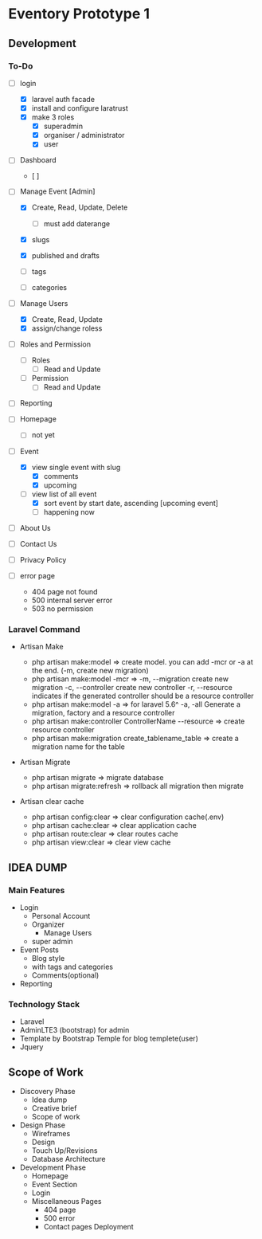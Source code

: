 # Eventory Prototype 1

## Development

### To-Do

- [ ] login
	- [x] laravel auth facade
	- [x] install and configure laratrust
	- [x] make 3 roles
		- [x] superadmin
		- [x] organiser / administrator
		- [x] user

- [ ] Dashboard
	- [ ] 

- [ ] Manage Event [Admin]
	- [x] Create, Read, Update, Delete
		- [ ] must add daterange
	- [x] slugs
	- [x] published and drafts
	- [ ] tags
	- [ ] categories
	

- [ ] Manage Users
	- [x] Create, Read, Update
	- [x] assign/change roless

- [ ] Roles and Permission
	- [ ] Roles
		- [ ] Read and Update
	- [ ] Permission
		- [ ] Read and Update

- [ ] Reporting

- [ ] Homepage
	- [ ] not yet

- [ ] Event
	- [x] view single event with slug
		- [x] comments
		- [x] upcoming
	- [ ] view list of all event
		- [x] sort event by start date, ascending [upcoming event]
		- [ ] happening now

- [ ] About Us
- [ ] Contact Us
- [ ] Privacy Policy
- [ ] error page
	- 404 page not found
	- 500 internal server error
	- 503 no permission

### Laravel Command

- Artisan Make
	- php artisan make:model => create model. you can add -mcr or -a at the end. (-m, create new migration)
	- php artisan make:model -mcr => -m, --migration create new migration -c, 
										 --controller create new controller -r, 
										 --resource indicates if the generated controller should be a resource controller
	- php artisan make:model -a => for laravel 5.6^ -a, -all Generate a migration, factory and a resource controller
	- php artisan make:controller ControllerName --resource => create resource controller
	- php artisan make:migration create_tablename_table => create a migration name for the table

- Artisan Migrate
	- php artisan migrate => migrate database
	- php artisan migrate:refresh => rollback all migration then migrate

- Artisan clear cache
	- php artisan config:clear => clear configuration cache(.env)
	- php artisan cache:clear => clear application cache
	- php artisan route:clear => clear routes cache
	- php artisan view:clear => clear view cache

## IDEA DUMP

### Main Features
- Login
	- Personal Account
	- Organizer
		- Manage Users
	- super admin
- Event Posts
	- Blog style
	- with tags and categories
	- Comments(optional)
- Reporting

### Technology Stack
- Laravel
- AdminLTE3 (bootstrap) for admin
- Template by Bootstrap Temple for blog templete(user)
- Jquery

## Scope of Work

- Discovery Phase
	- Idea dump
	- Creative brief
	- Scope of work
- Design Phase
	- Wireframes
	- Design
	- Touch Up/Revisions
	- Database Architecture
- Development Phase
	- Homepage
	- Event Section
	- Login
	- Miscellaneous Pages
		- 404 page
		- 500 error
		- Contact pages
Deployment

